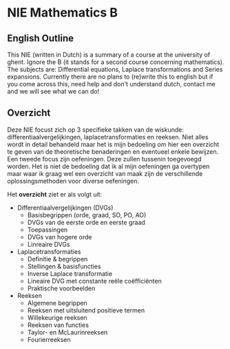 # NIE Mathematics B

## English Outline

This NIE (written in Dutch) is a summary of a course at the university of ghent. Ignore the B (it stands for a second course concerning mathematics). The subjects are: Differential equations, Laplace transformations and Series expansions. Currently there are no plans to (re)write this to english but if you come across this, need help and don't understand dutch, contact me and we will see what we can do!

## Overzicht

Deze NIE focust zich op 3 specifieke takken van de wiskunde: differentiaalvergelijkingen, laplacetransformaties en reeksen. Niet alles wordt in detail behandeld maar het is mijn bedoeling om hier een overzicht te geven van de theoretische benaderingen en eventueel enkele bewijzen. Een tweede focus zijn oefeningen. Deze zullen tussenin toegevoegd worden. Het is niet de bedoeling dat ik al mijn oefeningen ga overtypen maar waar ik graag wel een overzicht van maak zijn de verschillende oplossingsmethoden voor diverse oefeningen. 

Het **overzicht** ziet er als volgt uit:

* Differentiaalvergelijkingen (DVGs)
    - Basisbegrippen (orde, graad, SO, PO, AO)
    - DVGs van de eerste orde en eerste graad 
    - Toepassingen 
    - DVGs van hogere orde 
    - Linreaire DVGs 
* Laplacetransformaties
    - Definitie & begrippen 
    - Stellingen & basisfuncties
    - Inverse Laplace transformatie 
    - Lineaire DVG met constante reële coëfficiënten 
    - Praktische voorbeelden
* Reeksen
    - Algemene begrippen 
    - Reeksen met uitsluitend positieve termen
    - Willekeurige reeksen 
    - Reeksen van functies 
    - Taylor- en McLaurinreeksen
    - Fourierreeksen